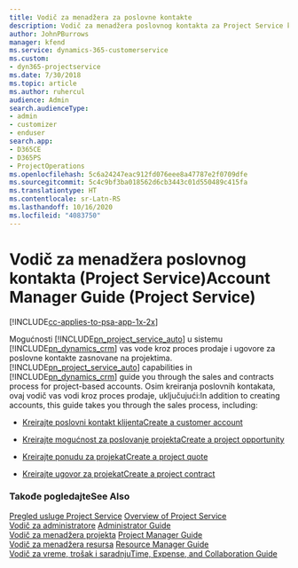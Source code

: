 ```yaml
---
title: Vodič za menadžera za poslovne kontakte
description: Vodič za menadžera poslovnog kontakta za Project Service koji vas vodi kroz proces prodaje i ugovora za poslovne kontakte zasnovane na projektima
author: JohnPBurrows
manager: kfend
ms.service: dynamics-365-customerservice
ms.custom:
- dyn365-projectservice
ms.date: 7/30/2018
ms.topic: article
ms.author: ruhercul
audience: Admin
search.audienceType:
- admin
- customizer
- enduser
search.app:
- D365CE
- D365PS
- ProjectOperations
ms.openlocfilehash: 5c6a24247eac912fd076eee8a47787e2f0709dfe
ms.sourcegitcommit: 5c4c9bf3ba018562d6cb3443c01d550489c415fa
ms.translationtype: HT
ms.contentlocale: sr-Latn-RS
ms.lasthandoff: 10/16/2020
ms.locfileid: "4083750"
---
```

# <a name="account-manager-guide-project-service"></a><span data-ttu-id="b25ec-103">Vodič za menadžera poslovnog kontakta (Project Service)</span><span class="sxs-lookup"><span data-stu-id="b25ec-103">Account Manager Guide (Project Service)</span></span>

[!INCLUDE[cc-applies-to-psa-app-1x-2x](../includes/cc-applies-to-psa-app-1x-2x.md)]

<span data-ttu-id="b25ec-104">Mogućnosti [!INCLUDE[pn_project_service_auto](../includes/pn-project-service-auto.md)] u sistemu [!INCLUDE[pn_dynamics_crm](../includes/pn-dynamics-crm.md)] vas vode kroz proces prodaje i ugovore za poslovne kontakte zasnovane na projektima.</span><span class="sxs-lookup"><span data-stu-id="b25ec-104">[!INCLUDE[pn_project_service_auto](../includes/pn-project-service-auto.md)] capabilities in [!INCLUDE[pn_dynamics_crm](../includes/pn-dynamics-crm.md)] guide you through the sales and contracts process for project-based accounts.</span></span> <span data-ttu-id="b25ec-105">Osim kreiranja poslovnih kontakata, ovaj vodič vas vodi kroz proces prodaje, uključujući:</span><span class="sxs-lookup"><span data-stu-id="b25ec-105">In addition to creating accounts, this guide takes you through the sales process, including:</span></span>  
  
-   [<span data-ttu-id="b25ec-106">Kreirajte poslovni kontakt klijenta</span><span class="sxs-lookup"><span data-stu-id="b25ec-106">Create a customer account</span></span>](../psa/create-customer-account.md)  
  
-   [<span data-ttu-id="b25ec-107">Kreirajte mogućnost za poslovanje projekta</span><span class="sxs-lookup"><span data-stu-id="b25ec-107">Create a project opportunity</span></span>](../psa/create-project-opportunity.md)  
  
-   [<span data-ttu-id="b25ec-108">Kreirajte ponudu za projekat</span><span class="sxs-lookup"><span data-stu-id="b25ec-108">Create a project quote</span></span>](../psa/create-project-quote.md)  
  
-   [<span data-ttu-id="b25ec-109">Kreirajte ugovor za projekat</span><span class="sxs-lookup"><span data-stu-id="b25ec-109">Create a project contract</span></span>](../psa/create-project-contract.md)  
  
  
### <a name="see-also"></a><span data-ttu-id="b25ec-110">Takođe pogledajte</span><span class="sxs-lookup"><span data-stu-id="b25ec-110">See Also</span></span>  
 <span data-ttu-id="b25ec-111">[Pregled usluge Project Service](../psa/overview.md) </span><span class="sxs-lookup"><span data-stu-id="b25ec-111">[Overview of Project Service](../psa/overview.md) </span></span>  
 <span data-ttu-id="b25ec-112">[Vodič za administratore](../psa/admin-guide.md) </span><span class="sxs-lookup"><span data-stu-id="b25ec-112">[Administrator Guide](../psa/admin-guide.md) </span></span>  
 <span data-ttu-id="b25ec-113">[Vodič za menadžera projekta](../psa/project-manager-guide.md) </span><span class="sxs-lookup"><span data-stu-id="b25ec-113">[Project Manager Guide](../psa/project-manager-guide.md) </span></span>  
 <span data-ttu-id="b25ec-114">[Vodič za menadžera resursa](../psa/resource-manager-guide.md) </span><span class="sxs-lookup"><span data-stu-id="b25ec-114">[Resource Manager Guide](../psa/resource-manager-guide.md) </span></span>  
 [<span data-ttu-id="b25ec-115">Vodič za vreme, trošak i saradnju</span><span class="sxs-lookup"><span data-stu-id="b25ec-115">Time, Expense, and Collaboration Guide</span></span>](../psa/time-expense-collaboration-guide.md)
